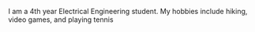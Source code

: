 I am a 4th year Electrical Engineering student. My hobbies include hiking, video games, and playing tennis